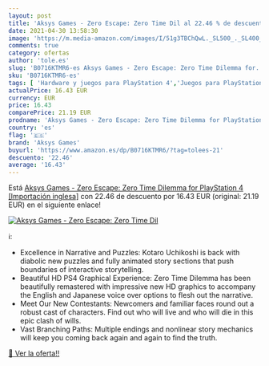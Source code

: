 ```yaml
---
layout: post
title: 'Aksys Games - Zero Escape: Zero Time Dil al 22.46 % de descuento'
date: 2021-04-30 13:58:30
image: 'https://m.media-amazon.com/images/I/51g3TBChQwL._SL500_._SL400_.jpg'
comments: true
category: ofertas
author: 'tole.es'
slug: 'B0716KTMR6-es Aksys Games - Zero Escape: Zero Time Dilemma for...'
sku: 'B0716KTMR6-es'
tags: [ 'Hardware y juegos para PlayStation 4','Juegos para PlayStation 4','Videojuegos','aksys games','playstation', ]
actualPrice: 16.43 EUR
currency: EUR
price: 16.43
comparePrice: 21.19 EUR
prodname: 'Aksys Games - Zero Escape: Zero Time Dilemma for PlayStation 4 [Importación inglesa]'
country: 'es'
flag: '🇪🇸'
brand: 'Aksys Games'
buyurl: 'https://www.amazon.es/dp/B0716KTMR6/?tag=tolees-21'
descuento: '22.46'
average: '16.43'
---
```


Está [Aksys Games - Zero Escape: Zero Time Dilemma for PlayStation 4 [Importación inglesa]](https://www.amazon.es/dp/B0716KTMR6/?tag=tolees-21) con 22.46 de descuento por 16.43 EUR (original: 21.19 EUR) en el siguiente enlace!

[![Aksys Games - Zero Escape: Zero Time Dil](https://m.media-amazon.com/images/I/51g3TBChQwL._SL500_._SL400_.jpg)](https://www.amazon.es/dp/B0716KTMR6/?tag=tolees-21)

ℹ️:

- Excellence in Narrative and Puzzles: Kotaro Uchikoshi is back with diabolic new puzzles and fully animated story sections that push boundaries of interactive storytelling.
- Beautiful HD PS4 Graphical Experience: Zero Time Dilemma has been beautifully remastered with impressive new HD graphics to accompany the English and Japanese voice over options to flesh out the narrative.
- Meet Our New Contestants: Newcomers and familiar faces round out a robust cast of characters. Find out who will live and who will die in this epic clash of wills.
- Vast Branching Paths: Multiple endings and nonlinear story mechanics will keep you coming back again and again to find the truth.

[🛒 Ver la oferta!!](https://www.amazon.es/dp/B0716KTMR6/?tag=tolees-21)
